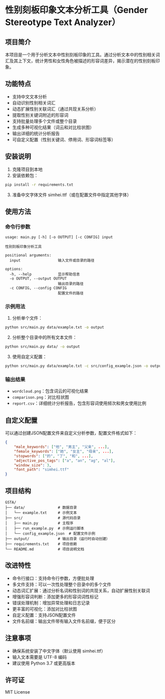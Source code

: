 # 性别刻板印象文本分析工具（Gender Stereotype Text Analyzer）

## 项目简介
本项目是一个用于分析文本中性别刻板印象的工具。通过分析文本中的性别相关词汇及其上下文，统计男性和女性角色被描述的形容词差异，揭示潜在的性别刻板印象。

## 功能特点
- 支持中文文本分析
- 自动识别性别相关词汇
- 动态扩展性别关联词汇（通过共现关系分析）
- 提取性别关键词附近的形容词
- 支持批量处理多个文件或整个目录
- 生成多种可视化结果（词云和对比柱状图）
- 输出详细的统计分析报告
- 可自定义配置（性别关键词、停用词、形容词标签等）

## 安装说明
1. 克隆项目到本地
2. 安装依赖包：
```bash
pip install -r requirements.txt
```
3. 准备中文字体文件 simhei.ttf（或在配置文件中指定其他字体）

## 使用方法

### 命令行参数
```
usage: main.py [-h] [-o OUTPUT] [-c CONFIG] input

性别刻板印象分析工具

positional arguments:
  input                 输入文件或目录的路径

options:
  -h, --help            显示帮助信息
  -o OUTPUT, --output OUTPUT
                        输出目录的路径
  -c CONFIG, --config CONFIG
                        配置文件的路径
```

### 示例用法
1. 分析单个文件：
```bash
python src/main.py data/example.txt -o output
```

2. 分析整个目录中的所有文本文件：
```bash
python src/main.py data/ -o output
```

3. 使用自定义配置：
```bash
python src/main.py data/example.txt -c src/config_example.json -o output
```

### 输出结果
- `wordcloud.png`：包含词云的可视化结果
- `comparison.png`：对比柱状图
- `report.csv`：详细统计分析报告，包含形容词使用频次和男女使用比例

## 自定义配置
可以通过创建JSON配置文件来自定义分析参数，配置文件格式如下：
```json
{
    "male_keywords": ["他", "男主", "父亲", ...],
    "female_keywords": ["她", "女主", "母亲", ...],
    "stopwords": ["的", "了", "和", ...],
    "adjective_pos_tags": ["a", "an", "ag", "al"],
    "window_size": 3,
    "font_path": "simhei.ttf"
}
```

## 项目结构
```
GSTA/
├── data/               # 数据目录
│   └── example.txt     # 示例文本
├── src/                # 源代码目录
│   ├── main.py         # 主程序
│   ├── run_example.py  # 示例运行脚本
│   └── config_example.json  # 配置文件示例
├── output/             # 输出目录（运行时自动创建）
├── requirements.txt    # 项目依赖
└── README.md           # 项目说明文档
```

## 改进特性
- 命令行接口：支持命令行参数，方便批处理
- 多文件支持：可以一次性处理整个目录中的多个文件
- 动态词汇扩展：通过分析名词和性别词的共现关系，自动扩展性别关联词
- 增强形容词判断：添加更多的形容词词性标记
- 错误处理机制：增加异常处理和日志记录
- 更丰富的可视化：添加对比柱状图
- 自定义配置：支持JSON配置文件
- 文件名前缀：输出文件带有输入文件名前缀，便于区分

## 注意事项
- 确保系统安装了中文字体（默认使用 simhei.ttf）
- 输入文本需要是 UTF-8 编码
- 建议使用 Python 3.7 或更高版本

## 许可证
MIT License 